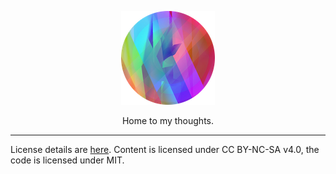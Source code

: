 <p align="center">
    <img src="./.repo/promo.png" alt="dkzlv avatar" />
</p>
<p align="center">
    Home to my thoughts.
</p>

---

License details are [here](./LICENSE.md). Content is licensed under CC BY-NC-SA
v4.0, the code is licensed under MIT.
